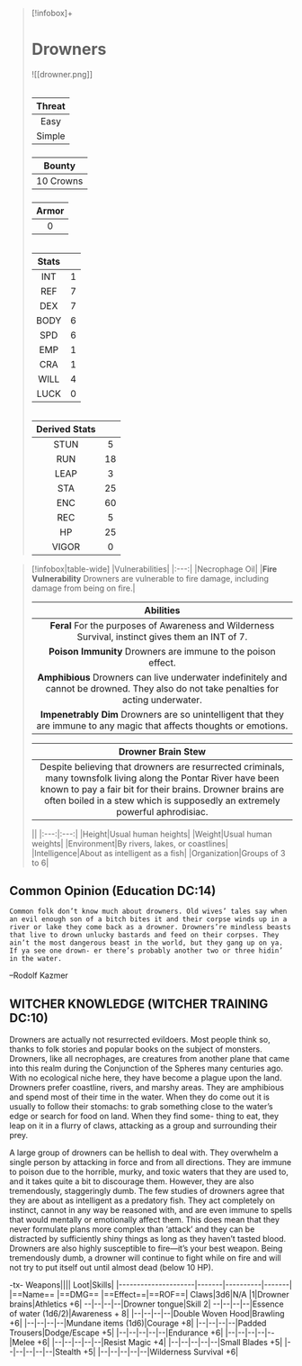 >[!infobox]+
># Drowners
>![[drowner.png]]
>###### 
>|Threat|
>|:---:|
>|Easy|
>|Simple|
>##### 
>|Bounty|
>|:---:|
>|10 Crowns|
>#####
>|Armor|
>|:---:|
>|0|
>###### 
>
>|Stats||
>|:---:|:---:|
>|INT|1|
>|REF|7|
>|DEX|7|
>|BODY|6|
>|SPD|6|
>|EMP|1|
>|CRA|1|
>|WILL|4|
>|LUCK|0|
>######
>|Derived Stats||
>|:---:|:---:|
>|STUN|5|
>|RUN|18|
>|LEAP|3|
>|STA|25|
>|ENC|60|
>|REC|5|
>|HP|25|
>|VIGOR|0|

>[!infobox|table-wide]
>|Vulnerabilities|
>|:---:|
>|Necrophage Oil|
>|**Fire Vulnerability** Drowners are vulnerable to fire damage, including damage from being on fire.|
>
>|Abilities|
>|:---:|
>|**Feral** For the purposes of Awareness and Wilderness Survival, instinct gives them an INT of 7.|
>|**Poison Immunity** Drowners are immune to the poison effect.|
>|**Amphibious** Drowners can live underwater indefinitely and cannot be drowned. They also do not take penalties for acting underwater.|
>|**Impenetrably Dim** Drowners are so unintelligent that they are immune to any magic that affects thoughts or emotions.|
>
>|Drowner Brain Stew|
>|:---:|
>|Despite believing that drowners are resurrected criminals, many townsfolk living along the Pontar River have been known to pay a fair bit for their brains. Drowner brains are often boiled in a stew which is supposedly an extremely powerful aphrodisiac.|
>
>||
>|:---:|:---:|
>|Height|Usual human heights|
>|Weight|Usual human weights|
>|Environment|By rivers, lakes, or coastlines|
>|Intelligence|About as intelligent as a fish|
>|Organization|Groups of 3 to 6|

## Common Opinion (Education DC:14)
```ad-quote
Common folk don’t know much about drowners. Old wives’ tales say when an evil enough son of a bitch bites it and their corpse winds up in a river or lake they come back as a drowner. Drowners’re mindless beasts that live to drown unlucky bastards and feed on their corpses. They ain’t the most dangerous beast in the world, but they gang up on ya. If ya see one drown- er there’s probably another two or three hidin’ in the water.
```
–Rodolf Kazmer

## WITCHER KNOWLEDGE (WITCHER TRAINING DC:10)

Drowners are actually not resurrected evildoers. Most people think so, thanks to folk stories and popular books on the subject of monsters. Drowners, like all necrophages, are creatures from another plane that came into this realm during the Conjunction of the Spheres many centuries ago. With no ecological niche here, they have become a plague upon the land. Drowners prefer coastline, rivers, and marshy areas. They are amphibious and spend most of their time in the water. When they do come out it is usually to follow their stomachs: to grab something close to the water’s edge or search for food on land. When they find some- thing to eat, they leap on it in a flurry of claws, attacking as a group and surrounding their prey.

A large group of drowners can be hellish to deal with. They overwhelm a single person by attacking in force and from all directions. They are immune to poison due to the horrible, murky, and toxic waters that they are used to, and it takes quite a bit to discourage them. However, they are also tremendously, staggeringly dumb. The few studies of drowners agree that they are about as intelligent as a predatory fish. They act completely on instinct, cannot in any way be reasoned with, and are even immune to spells that would mentally or emotionally affect them. This does mean that they never formulate plans more complex than ‘attack’ and they can be distracted by sufficiently shiny things as long as they haven’t tasted blood. Drowners are also highly susceptible to fire—it’s your best weapon. Being tremendously dumb, a drowner will continue to fight while on fire and will not try to put itself out until almost dead (below 10 HP).

-tx-
Weapons||||                  Loot|Skills|
|---------------------|-------|----------|-------|
|==Name==                      |==DMG==    |==Effect==|==ROF==|
Claws|3d6|N/A    |1|Drowner brains|Athletics +6|
--|--|--|--|Drowner tongue|Skill 2|
--|--|--|--|Essence of water (1d6/2)|Awareness + 8|
|--|--|--|--|Double Woven Hood|Brawling +6|
|--|--|--|--|Mundane items (1d6)|Courage +8|
|--|--|--|--|Padded Trousers|Dodge/Escape +5|
|--|--|--|--|--|Endurance +6|
|--|--|--|--|--|Melee +6|
|--|--|--|--|--|Resist Magic +4|
|--|--|--|--|--|Small Blades +5|
|--|--|--|--|--|Stealth +5|
|--|--|--|--|--|Wilderness Survival +6|